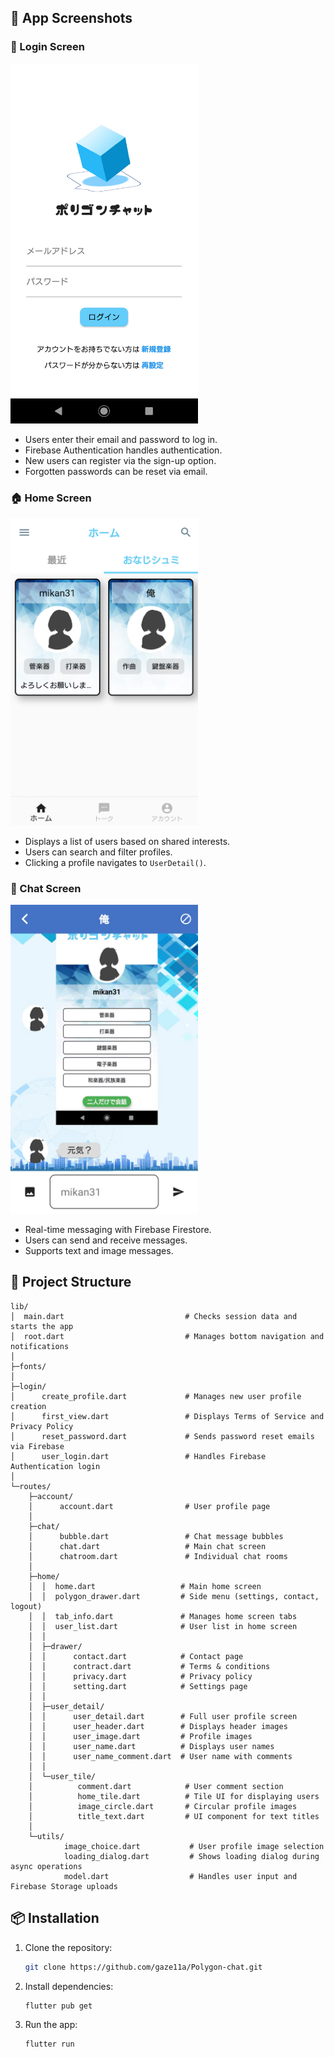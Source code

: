 ## 📱 App Screenshots

### 🔑 Login Screen
<img src="./assets/screenshots/login_screen.png" alt="Login Screen" width="300">

- Users enter their email and password to log in.
- Firebase Authentication handles authentication.
- New users can register via the sign-up option.
- Forgotten passwords can be reset via email.

### 🏠 Home Screen
<img src="./assets/screenshots/home_screen.png" alt="Home Screen" width="300">

- Displays a list of users based on shared interests.
- Users can search and filter profiles.
- Clicking a profile navigates to `UserDetail()`.

### 💬 Chat Screen
<img src="./assets/screenshots/chat_screen.png" alt="Chat Screen" width="300">

- Real-time messaging with Firebase Firestore.
- Users can send and receive messages.
- Supports text and image messages.


## 📂 Project Structure

```
lib/
│  main.dart                           # Checks session data and starts the app
│  root.dart                           # Manages bottom navigation and notifications
│  
├─fonts/
│  
├─login/
│      create_profile.dart             # Manages new user profile creation
│      first_view.dart                 # Displays Terms of Service and Privacy Policy
│      reset_password.dart             # Sends password reset emails via Firebase
│      user_login.dart                 # Handles Firebase Authentication login
│      
└─routes/
    ├─account/
    │      account.dart                # User profile page
    │      
    ├─chat/
    │      bubble.dart                 # Chat message bubbles
    │      chat.dart                   # Main chat screen
    │      chatroom.dart               # Individual chat rooms
    │      
    ├─home/
    │  │  home.dart                   # Main home screen
    │  │  polygon_drawer.dart         # Side menu (settings, contact, logout)
    │  │  tab_info.dart               # Manages home screen tabs
    │  │  user_list.dart              # User list in home screen
    │  │  
    │  ├─drawer/
    │  │      contact.dart            # Contact page
    │  │      contract.dart           # Terms & conditions
    │  │      privacy.dart            # Privacy policy
    │  │      setting.dart            # Settings page
    │  │      
    │  ├─user_detail/
    │  │      user_detail.dart        # Full user profile screen
    │  │      user_header.dart        # Displays header images
    │  │      user_image.dart         # Profile images
    │  │      user_name.dart          # Displays user names
    │  │      user_name_comment.dart  # User name with comments
    │  │      
    │  └─user_tile/
    │          comment.dart            # User comment section
    │          home_tile.dart          # Tile UI for displaying users
    │          image_circle.dart       # Circular profile images
    │          title_text.dart         # UI component for text titles
    │          
    └─utils/
            image_choice.dart           # User profile image selection
            loading_dialog.dart         # Shows loading dialog during async operations
            model.dart                  # Handles user input and Firebase Storage uploads
```


## 📦 Installation
1. Clone the repository:
   ```sh
   git clone https://github.com/gaze11a/Polygon-chat.git
   ```
2. Install dependencies:
   ```sh
   flutter pub get
   ```
3. Run the app:
   ```sh
   flutter run
   ```
